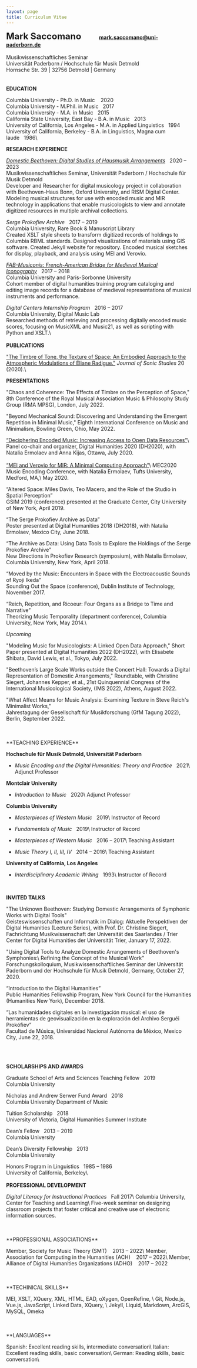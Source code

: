 ```yaml
---
layout: page
title: Curriculum Vitae
---
```


<font size="5"><b>Mark Saccomano</b></font>
<font size="4">&nbsp;&nbsp;&nbsp;&nbsp;&nbsp;&nbsp;&nbsp;&nbsp;</font>
<b>mark.saccomano@uni-paderborn.de</b>
<br/><br/>
Musikwissenschaftliches Seminar<br/>
Universität Paderborn / Hochschule für Musik Detmold<br/>
Hornsche Str. 39 | 32756 Detmold | Germany<br/>
<br/><br/>
**EDUCATION**

Columbia University - Ph.D. in Music&nbsp;&nbsp;&nbsp;&nbsp;2020<br/>
Columbia University - M.Phil. in Music&nbsp;&nbsp;&nbsp;2017<br/>
Columbia University - M.A. in Music&nbsp;&nbsp;&nbsp;2015<br/>
California State University, East Bay - B.A. in Music&nbsp;&nbsp;&nbsp;2013<br/>
University of California, Los Angeles - M.A. in Applied Linguistics&nbsp;&nbsp;&nbsp;1994<br/>
University of California, Berkeley - B.A. in Linguistics, Magna cum laude&nbsp;&nbsp;&nbsp;1986\\
<br/>


**RESEARCH EXPERIENCE**

_[Domestic Beethoven: Digital Studies of Hausmusik Arrangements](http://domestic-beethoven.eu/)_&nbsp;&nbsp;&nbsp;2020 – 2023<br/>
Musikwissenschaftliches Seminar, Universität Paderborn / Hochschule für Musik Detmold<br/>
Developer and Researcher for digital musicology project in collaboration with Beethoven-Haus Bonn, Oxford University, and RISM Digital Center.
Modeling musical structures for use with encoded music and MIR technology in applications that enable musicologists to view and annotate digitized resources in multiple archival collections.

_Serge Prokofiev Archive_&nbsp;&nbsp;&nbsp;2017 – 2019<br/>
Columbia University, Rare Book & Manuscript Library<br/>
Created XSLT style sheets to transform digitized records of holdings to Columbia RBML standards. Designed visualizations of materials using GIS software. Created Jekyll website for repository. Encoded musical sketches for display, playback, and analysis using MEI and Verovio.

_[FAB-Musiconis: French-American Bridge for Medieval Musical Iconography](https://edblogs.columbia.edu/musiconis/)_&nbsp;&nbsp;&nbsp;2017 – 2018<br/>
Columbia University and Paris-Sorbonne University<br/>
Cohort member of digital humanities training program cataloging and editing image records for a database of medieval representations of musical instruments and performance.

_Digital Centers Internship Program_&nbsp;&nbsp;&nbsp;2016 – 2017<br/>
Columbia University, Digital Music Lab<br/>
Researched methods of retrieving and processing digitally encoded music scores, focusing on MusicXML and Music21, as well as scripting with Python and XSLT.\\
<br/>
<br/>
**PUBLICATIONS**

["The Timbre of Tone, the Texture of Space: An Embodied Approach to the Atmospheric Modulations of Éliane Radigue."](https://www.researchcatalogue.net/view/979475/979476) _Journal of Sonic Studies_&nbsp;20 (2020).\\
<br/>

**PRESENTATIONS**

"Chaos and Coherence: The Effects of Timbre on the Perception of Space," 8th Conference of the Royal Musical Association Music & Philosophy Study Group (RMA MPSG), London, July 2022.

"Beyond Mechanical Sound: Discovering and Understanding the Emergent Repetition in Minimal Music," Eighth International Conference on Music and Minimalism, Bowling Green, Ohio, May 2022.

[“Deciphering Encoded Music: Increasing Access to Open Data Resources”](https://dh2020.adho.org/wp-content/uploads/2020/07/636_DecipheringEncodedMusicIncreasingAccesstoOpenDataResources.html)\\
Panel co-chair and organizer, Digital Humanities 2020 (DH2020), with Natalia Ermolaev and Anna Kijas, Ottawa, July 2020.
<br><br>
[“MEI and Verovio for MIR: A Minimal Computing Approach”](https://hcommons.org/deposits/item/hc:31979/)\\
MEC2020 Music Encoding Conference, with Natalia Ermolaev, Tufts University, Medford, MA,\\
May 2020.

“Altered Space: Miles Davis, Teo Macero, and the Role of the Studio in Spatial Perception”<br/>
GSIM 2019 (conference) presented at the Graduate Center, City University of New York, April 2019.

“The Serge Prokofiev Archive as Data”<br/>
Poster presented at Digital Humanities 2018 (DH2018), with Natalia Ermolaev, Mexico City, June 2018.

“The Archive as Data: Using Data Tools to Explore the Holdings of the Serge Prokofiev Archive”<br/>
 New Directions in Prokofiev Research (symposium), with Natalia Ermolaev, Columbia University, New York, April 2018.

“Moved by the Music: Encounters in Space with the Electroacoustic Sounds of Ryoji Ikeda”<br/>
 Sounding Out the Space (conference), Dublin Institute of Technology, November 2017.

“Reich, Repetition, and Ricoeur: Four Organs as a Bridge to Time and Narrative”<br/> Theorizing Music Temporality (department conference), Columbia University, New&nbsp;York, May 2014.\\
<br/>


_Upcoming_

"Modeling Music for Musicologists: A Linked Open Data Approach," Short Paper presented at Digital Humanities 2022 (DH2022), with Elisabete Shibata, David Lewis, et al., Tokyo, July 2022.

"Beethoven’s Large Scale Works outside the Concert Hall: Towards a Digital Representation of Domestic Arrangements," Roundtable, with Christine Siegert, Johannes Kepper, et al., 21st Quinquennial Congress of the International Musicological Society, (IMS 2022), Athens, August 2022.

"What Affect Means for Music Analysis: Examining Texture in Steve Reich's Minimalist Works,"<br/>
Jahrestagung der Gesellschaft für Musikforschung (GfM Tagung 2022), Berlin, September 2022.  

<br/>
<br/>
**TEACHING EXPERIENCE**

__Hochschule für Musik Detmold, Universität Paderborn__<br/>
+ _Music Encoding and the Digital Humanities: Theory and Practice_&nbsp;&nbsp;&nbsp;2021\\
Adjunct Professor

__Montclair University__<br/>
+ _Introduction to Music_&nbsp;&nbsp;&nbsp;2020\\
Adjunct Professor

__Columbia University__<br/>
+ _Masterpieces of Western Music_&nbsp;&nbsp;&nbsp;2019\\
Instructor of Record

+ _Fundamentals of Music_&nbsp;&nbsp;&nbsp;2019\\
Instructor of Record

+ _Masterpieces of Western Music_&nbsp;&nbsp;&nbsp;2016 – 2017\\
Teaching Assistant

+ _Music Theory I, II, III, IV_&nbsp;&nbsp;&nbsp;2014 – 2016\\
Teaching Assistant

__University of California, Los Angeles__<br/>
+ _Interdisciplinary Academic Writing_&nbsp;&nbsp;&nbsp;1993\\
Instructor of Record

<br/>


**INVITED TALKS**

"The Unknown Beethoven: Studying Domestic Arrangements of Symphonic Works with Digital Tools"<br/>
Geisteswissenschaften und Informatik im Dialog: Aktuelle Perspektiven der Digital Humanities (Lecture Series), with Prof. Dr. Christine Siegert,
Fachrichtung Musikwissenschaft der Universität des Saarlandes / Trier Center for Digital Humanities der Universität Trier, January 17, 2022.

"Using Digital Tools to Analyze Domestic Arrangements of Beethoven's Symphonies:\\
Refining the Concept of the Musical Work"<br>
Forschungskolloquium, Musikwissenschaftliches Seminar der Universität Paderborn und der Hochschule für Musik Detmold, Germany, October 27, 2020.

“Introduction to the Digital Humanities”<br/>
 Public Humanities Fellowship Program, New York Council for the Humanities (Humanities New York), December 2018.

“Las humanidades digitales en la investigación musical: el uso de herramientas de geovisualización en la exploración del Archivo Serguéi Prokófiev”<br/>
Facultad de Música, Universidad Nacional Autónoma de México, Mexico City, June 22, 2018.

<br/>
<br/>


**SCHOLARSHIPS AND AWARDS**

Graduate School of Arts and Sciences Teaching Fellow&nbsp;&nbsp;&nbsp;2019<br/>
Columbia University


Nicholas and Andrew Serwer Fund Award&nbsp;&nbsp;&nbsp;2018<br/>
Columbia University Department of Music

Tuition Scholarship&nbsp;&nbsp;&nbsp;2018<br/>
University of Victoria, Digital Humanities Summer Institute

Dean’s Fellow&nbsp;&nbsp;&nbsp;2013 – 2019<br/>
Columbia University

Dean’s Diversity Fellowship&nbsp;&nbsp;&nbsp;2013<br/>
Columbia University

Honors Program in Linguistics&nbsp;&nbsp;&nbsp;1985 – 1986<br/>
University of California, Berkeley\\
<br/>
<br/>
**PROFESSIONAL DEVELOPMENT**

_Digital Literacy for Instructional Practices_&nbsp;&nbsp;&nbsp;Fall 2017\\
Columbia University, Center for Teaching and Learning\\
Five-week seminar on designing classroom projects that foster critical and creative use of electronic information sources.

<br/>
<br/>
**PROFESSIONAL ASSOCIATIONS**

Member, Society for Music Theory (SMT)&nbsp;&nbsp;&nbsp;&nbsp;2013 – 2022\\
Member, Association for Computing in the Humanities (ACH)&nbsp;&nbsp;&nbsp;&nbsp;2017 – 2022\\
Member, Alliance of Digital Humanities Organizations (ADHO)&nbsp;&nbsp;&nbsp;&nbsp;2017 – 2022

<br/>
<br/>
**TECHINICAL SKILLS**

MEI, XSLT, XQuery, XML, HTML, EAD, oXygen, OpenRefine, \\
Git, Node.js, Vue.js, JavaScript, Linked Data, XQuery, \\
Jekyll, Liquid, Markdown, ArcGIS, MySQL, Omeka

<br/>
<br/>
**LANGUAGES**

Spanish:  Excellent reading skills, intermediate conversation\\
Italian:	Excellent reading skills, basic conversation\\
German:   Reading skills, basic conversation\\
<br/>
